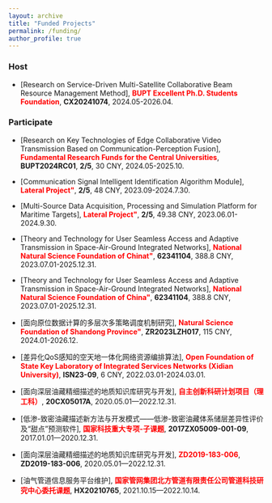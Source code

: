 ```yaml
---
layout: archive
title: "Funded Projects"
permalink: /funding/
author_profile: true
---
```


### Host
* [Research on Service-Driven Multi-Satellite Collaborative Beam Resource Management Method], **<font color=red>BUPT Excellent Ph.D. Students Foundation</font>**, **CX20241074**, 2024.05-2026.04.

### Participate
* [Research on Key Technologies of Edge Collaborative Video Transmission Based on Communication-Perception Fusion], **<font color=red>Fundamental Research Funds for the Central Universities</font>**, **BUPT2024RC01**, **2/5**, 30 CNY, 2024.05-2025.10.

* [Communication Signal Intelligent Identification Algorithm Module], **<font color=red>Lateral Project"</font>**, **2/5**, 48 CNY, 2023.09-2024.7.30.

* [Multi-Source Data Acquisition, Processing and Simulation Platform for Maritime Targets], **<font color=red>Lateral Project"</font>**, **2/5**, 49.38 CNY, 2023.06.01-2024.9.30.

* [Theory and Technology for User Seamless Access and Adaptive Transmission in Space-Air-Ground Integrated Networks], **<font color=red>National Natural Science Foundation of Chinat"</font>**, **62341104**, 388.8 CNY, 2023.07.01-2025.12.31.

* [Theory and Technology for User Seamless Access and Adaptive Transmission in Space-Air-Ground Integrated Networks], **<font color=red>National Natural Science Foundation of China"</font>**, **62341104**, 388.8 CNY, 2023.07.01-2025.12.31.

* [面向原位数据计算的多层次多策略调度机制研究], **<font color=red>Natural Science Foundation of Shandong Province"</font>**, **ZR2023LZH017**, 115 CNY, 2024.01-2026.12.

* [差异化QoS感知的空天地一体化网络资源编排算法], **<font color=red>Open Foundation of State Key Laboratory of Integrated Services Networks (Xidian University)</font>**, **ISN23-09**, 6 CNY, 2022.03.01-2024.03.01.

* [面向深层油藏精细描述的地质知识库研究与开发], **<font color=red>自主创新科研计划项目（理工科）</font>**, **20CX05017A**, 2020.05.01—2022.12.31.

* [低渗-致密油藏描述新方法与开发模式——低渗-致密油藏体系储层差异性评价及“甜点”预测软件], **<font color=red>国家科技重大专项-子课题</font>**, **2017ZX05009-001-09**, 2017.01.01—2020.12.31.

* [面向深层油藏精细描述的地质知识库研究与开发], **<font color=red>ZD2019-183-006</font>**, **ZD2019-183-006**, 2020.05.01—2022.12.31.

* [油气管道信息服务平台维护], **<font color=red>国家管网集团北方管道有限责任公司管道科技研究中心委托课题</font>**, **HX20210765**, 2021.10.15—2022.10.14.
